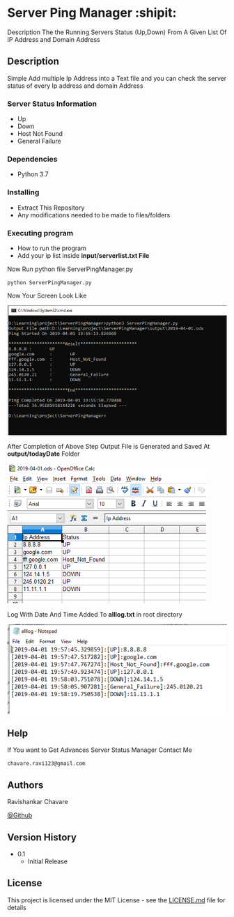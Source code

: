 # Server Ping Manager :shipit:

Description 
The the Running Servers Status  (Up,Down) From A Given List Of IP Address and Domain Address

## Description

Simple Add multiple Ip Address into a Text file and you can check the server status of every Ip address and 
domain Address

### Server Status Information
- Up
- Down
- Host Not Found
- General Failure


### Dependencies

* Python 3.7

### Installing

* Extract This Repository 
* Any modifications needed to be made to files/folders

### Executing program

* How to run the program
* Add your ip list inside **input/serverlist.txt File**

Now Run python file ServerPingManager.py
```
python ServerPingManager.py
```

Now Your Screen Look  Like

![Command Line Output](https://github.com/chavarera/ServerPingManager/blob/master/ScreenShots/ResultOnCommandScreen.PNG)

After Completion of Above Step Output File is Generated and Saved At **output/todayDate** Folder

![Open Office Document](https://github.com/chavarera/ServerPingManager/blob/master/ScreenShots/Resultinods.PNG)

Log With Date And Time Added To **alllog.txt** in root directory

![Log File](https://github.com/chavarera/ServerPingManager/blob/master/ScreenShots/LogWithTime.PNG)

## Help

If You want to Get Advances Server Status Manager Contact Me 
```
chavare.ravi123@gmail.com
```

## Authors

Ravishankar Chavare
 
[@Github](http://github.com/chavarera)

## Version History

* 0.1
    * Initial Release

## License

This project is licensed under the MIT License - see the [LICENSE.md](LICENSE.md) file for details

